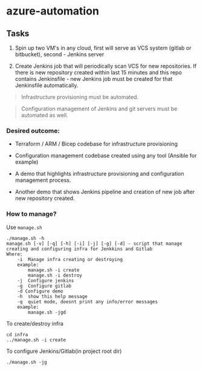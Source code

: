 # azure-automation

## Tasks

1. Spin up two VM's in any cloud, first will serve as VCS system (gitlab or bitbucket), second - Jenkins server

2. Create Jenkins job that will periodically scan VCS for new repositories. If there is new repository created within last 15 minutes and this repo contains Jenkinsfile - new Jenkins job must be created for that Jenkinsfile automatically.



> Infrastructure provisioning must be automated.

> Configuration management of Jenkins and git servers must be automated as well.



### Desired outcome:

- Terraform / ARM / Bicep codebase for infrastructure provisioning

- Configuration management codebase created using any tool (Ansible for example)

- A demo that highlights infrastructure provisioning and configuration management process.

- Another demo that shows Jenkins pipeline and creation of new job after new repository created.



### How to manage?
Use `manage.sh`
```
./manage.sh -h
manage.sh [-v] [-q] [-h] [-i] [-j] [-g] [-d] - script that manage creating and configuring infra for Jenkkins and Gitlab
Where:
    -i  Manage infra creating or destroying
    example:
        manage.sh -i create
        manage.sh -i destroy
    -j  Configure jenkins
    -g  Configure gitlab
    -d Configure demo
    -h  show this help message
    -q  quiet mode, doesnt print any info/error messages
    example:
        manage.sh -jgd
```
To create/destroy infra
```
cd infra
../manage.sh -i create
```
To configure Jenkins/Gitlab(in project root dir)
```
./manage.sh -jg
```